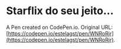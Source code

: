 # Starflix do seu jeito...

A Pen created on CodePen.io. Original URL: [https://codepen.io/estelagst/pen/WNRoRjr](https://codepen.io/estelagst/pen/WNRoRjr).


